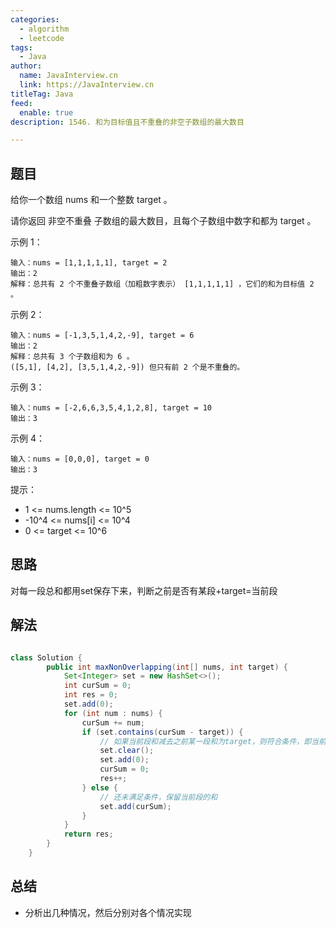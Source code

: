 ```yaml
---
categories:
  - algorithm
  - leetcode
tags:
  - Java
author: 
  name: JavaInterview.cn
  link: https://JavaInterview.cn
titleTag: Java
feed:
  enable: true
description: 1546. 和为目标值且不重叠的非空子数组的最大数目

---
```


## 题目
给你一个数组 nums 和一个整数 target 。

请你返回 非空不重叠 子数组的最大数目，且每个子数组中数字和都为 target 。



示例 1：

    输入：nums = [1,1,1,1,1], target = 2
    输出：2
    解释：总共有 2 个不重叠子数组（加粗数字表示） [1,1,1,1,1] ，它们的和为目标值 2 。
示例 2：

    输入：nums = [-1,3,5,1,4,2,-9], target = 6
    输出：2
    解释：总共有 3 个子数组和为 6 。
    ([5,1], [4,2], [3,5,1,4,2,-9]) 但只有前 2 个是不重叠的。
示例 3：

    输入：nums = [-2,6,6,3,5,4,1,2,8], target = 10
    输出：3
示例 4：

    输入：nums = [0,0,0], target = 0
    输出：3


提示：

* 1 <= nums.length <= 10^5
* -10^4 <= nums[i] <= 10^4
* 0 <= target <= 10^6



## 思路

对每一段总和都用set保存下来，判断之前是否有某段+target=当前段

## 解法
```java

class Solution {
        public int maxNonOverlapping(int[] nums, int target) {
            Set<Integer> set = new HashSet<>();
            int curSum = 0;
            int res = 0;
            set.add(0);
            for (int num : nums) {
                curSum += num;
                if (set.contains(curSum - target)) {
                    // 如果当前段和减去之前某一段和为target，则符合条件，即当前curSum=上次curSum+target
                    set.clear();
                    set.add(0);
                    curSum = 0;
                    res++;
                } else {
                    // 还未满足条件，保留当前段的和
                    set.add(curSum);
                }
            }
            return res;
        }
    }
```

## 总结

- 分析出几种情况，然后分别对各个情况实现 

